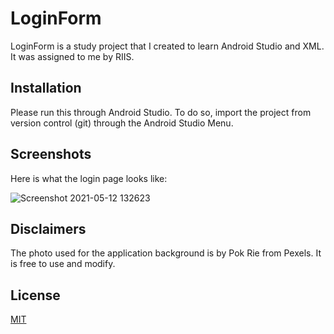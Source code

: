 # LoginForm

LoginForm is a study project that I created to learn Android Studio and XML. It was assigned to me by RIIS.

## Installation

Please run this through Android Studio. To do so, import the project from version control (git) through the Android Studio Menu.

## Screenshots

Here is what the login page looks like:

![Screenshot 2021-05-12 132623](https://user-images.githubusercontent.com/84087330/118019936-92a02f80-b327-11eb-9b96-99b858acb468.png)

## Disclaimers

The photo used for the application background is by Pok Rie from Pexels. It is free to use and modify.

## License
[MIT](https://choosealicense.com/licenses/mit/)
